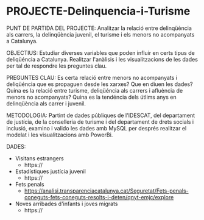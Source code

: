 # PROJECTE-Delinquencia-i-Turisme

PUNT DE PARTIDA DEL PROJECTE: Analitzar la relació entre delinqüència als carrers, la delinqüència juvenil, el turisme i els menors no acompanyats a Catalunya.

OBJECTIUS: Estudiar diverses variables que poden influir en certs tipus de deliqüéncia a Catalunya. Realitzar l'anàlisis i les visualitzacions de les dades per tal de respondre les preguntes clau.

PREGUNTES CLAU: Es certa relació entre menors no acompanyats i deliqüéncia que es propaguen desde les xarxes? Que en diuen les dades?
Quina es la relació entre turisme, deliqüéncia als carrers i afluència de menors no acompanyats? 
Quina es la tendéncia dels útlims anys en delinqüència als carrer i juvenil.

METODOLOGIA: Partint de dades públiques de l'IDESCAT, del departament de justícia, de la conselleria de turisme i del departament de drets socials i inclusió, examino i valido les dades amb MySQL per després realitzar el modelat i les visualitzacions amb PowerBi.

DADES:
* Visitans estrangers
  * https://
* Estadístiques justícia juvenil
  * https://
* Fets penals
  * https://analisi.transparenciacatalunya.cat/Seguretat/Fets-penals-coneguts-fets-coneguts-resolts-i-deten/qnyt-emjc/explore
* Noves arribades d'infants i joves migrats
  * https:// 

